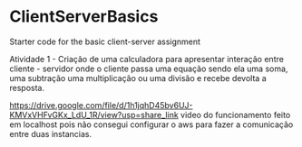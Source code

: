 # ClientServerBasics
Starter code for the basic client-server assignment


Atividade 1 - Criação de uma calculadora para apresentar interação entre cliente - servidor onde o cliente passa uma equação sendo ela uma soma, uma subtração uma multiplicação ou uma divisão e recebe devolta a resposta.

https://drive.google.com/file/d/1h1jqhD45bv6UJ-KMVxVHFvGKx_LdU_1R/view?usp=share_link video do funcionamento feito em localhost pois não consegui configurar o aws para fazer a comunicação entre duas instancias.